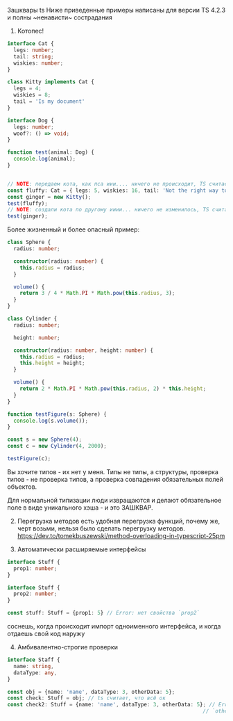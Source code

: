 Зашквары ts
Ниже приведенные примеры написаны для версии TS 4.2.3 и полны ~ненависти~ сострадания

1. Котопес!
```ts
interface Cat {
  legs: number;
  tail: string;
  wiskies: number;
}

class Kitty implements Cat {
  legs = 4;
  wiskies = 8;
  tail = 'Is my document'
}

interface Dog {
  legs: number;
  woof?: () => void;
}

function test(animal: Dog) {
  console.log(animal);
}


// NOTE: передаем кота, как пса иии.... ничего не происходит, TS считает, что всё норм
const fluffy: Cat = { legs: 5, wiskies: 16, tail: 'Not the right way to eat butterbread'};
const ginger = new Kitty();
test(fluffy);
// NOTE: создали кота по другому ииии... ничего не изменилось, TS считает, что всё норм
test(ginger);
```

Более жизненный и более опасный пример:
```ts
class Sphere {
  radius: number;

  constructor(radius: number) {
    this.radius = radius;
  }

  volume() {
    return 3 / 4 * Math.PI * Math.pow(this.radius, 3);
  }
}

class Cylinder {
  radius: number;

  height: number;

  constructor(radius: number, height: number) {
    this.radius = radius;
    this.height = height;
  }

  volume() {
    return 2 * Math.PI * Math.pow(this.radius, 2) * this.height;
  }
}

function testFigure(s: Sphere) {
  console.log(s.volume());
}

const s = new Sphere(4);
const c = new Cylinder(4, 2000);

testFigure(c);
```
Вы хочите типов - их нет у меня.
Типы не типы, а структуры, проверка типов - не проверка типов, а проверка совпадения
обязательных полей объектов.

Для нормальной типизации люди извращаются и делают обязательное поле в виде уникального хэша -
и это ЗАШКВАР.

2. Перегрузка методов
есть удобная перегрузка функций, почему же, черт возьми, нельзя было сделать перегрузку методов.
https://dev.to/tomekbuszewski/method-overloading-in-typescript-25pm

3. Автоматически расширяемые интерфейсы
```ts
interface Stuff {
  prop1: number;
}

interface Stuff {
  prop2: number;
}

const stuff: Stuff = {prop1: 5} // Error: нет свойства `prop2`
```
соснешь, когда происходит импорт одноименного интерфейса, и когда отдаешь свой код наружу

4. Амбивалентно-строгие проверки
```ts
interface Staff {
  name: string,
  dataType: any,
}

const obj = {name: 'name', dataType: 3, otherData: 5};
const check: Stuff = obj; // ts считает, что всё ок
const check2: Stuff = {name: 'name', dataType: 3, otherData: 5}; // Error: делаем тоже самое, но происходит ошибка
                                                               // `otherData` отсутствиет в типе Stuff
```
